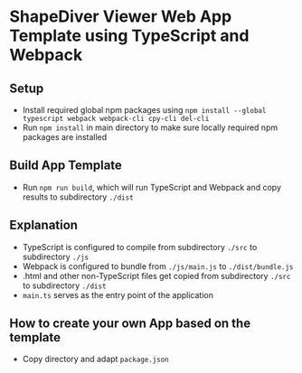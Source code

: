 
# ShapeDiver Viewer Web App Template using TypeScript and Webpack

## Setup

  * Install required global npm packages using `npm install --global typescript webpack webpack-cli cpy-cli del-cli`
  * Run `npm install` in main directory to make sure locally required npm packages are installed 

## Build App Template

  * Run `npm run build`, which will run TypeScript and Webpack and copy results to subdirectory `./dist`

## Explanation

  * TypeScript is configured to compile from subdirectory `./src` to subdirectory `./js`
  * Webpack is configured to bundle from `./js/main.js` to `./dist/bundle.js`
  * .html and other non-TypeScript files get copied from subdirectory `./src` to subdirectory `./dist`
  * `main.ts` serves as the entry point of the application

## How to create your own App based on the template

  * Copy directory and adapt `package.json`


